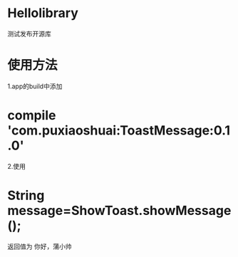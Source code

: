 # Hellolibrary
测试发布开源库

# 使用方法
1.app的build中添加
# compile 'com.puxiaoshuai:ToastMessage:0.1.0'
2.使用
# String message=ShowToast.showMessage();
返回值为 你好，蒲小帅

